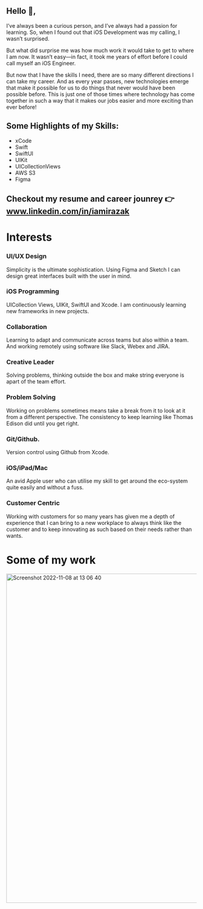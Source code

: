 Hello 👋, 
-- 

I’ve always been a curious person, and I’ve always had a passion for learning. So, when I found out that iOS Development was my calling, I wasn’t surprised.

But what did surprise me was how much work it would take to get to where I am now. It wasn’t easy—in fact, it took me years of effort before I could call myself an iOS Engineer.

But now that I have the skills I need, there are so many different directions I can take my career. And as every year passes, new technologies emerge that make it possible for us to do things that never would have been possible before. This is just one of those times where technology has come together in such a way that it makes our jobs easier and more exciting than ever before!


Some Highlights of my Skills:
--

- xCode
- Swift
- SwiftUI
- UIKit
- UICollectionViews
- AWS S3
- Figma

Checkout my resume and career jounrey 👉 www.linkedin.com/in/iamirazak
--
# Interests
### UI/UX Design
Simplicity is the ultimate sophistication. Using Figma and Sketch I can design great interfaces built with the user in mind.

### iOS Programming
UICollection Views, UIKit, SwiftUI and Xcode. I am continuously learning new frameworks in new projects. 

### Collaboration
Learning to adapt and communicate across teams but also within a team. And working remotely using software like Slack, Webex and JIRA.

### Creative Leader
Solving problems, thinking outside the box and make string everyone is apart of the team effort.


### Problem Solving
Working on problems sometimes means take a break from it to look at it from a different perspective. The consistency to keep learning like Thomas Edison did until you get right.


### Git/Github.
Version control using Github from Xcode.

### iOS/iPad/Mac
An avid Apple user who can utilise my skill to get around the eco-system quite easily and without a fuss.

### Customer Centric
Working with customers for so many years has given me a depth of experience that I can bring to a new workplace to always think like the customer and to keep innovating as such based on their needs rather than wants.



# Some of my work
<img width="871" alt="Screenshot 2022-11-08 at 13 06 40" src="https://user-images.githubusercontent.com/77019152/200572686-0555de85-be9b-4b3b-b559-f01a25953c27.png">


<!---
ImranRazak1/ImranRazak1 is a ✨ special ✨ repository because its `README.md` (this file) appears on your GitHub profile.
You can click the Preview link to take a look at your changes.
--->
